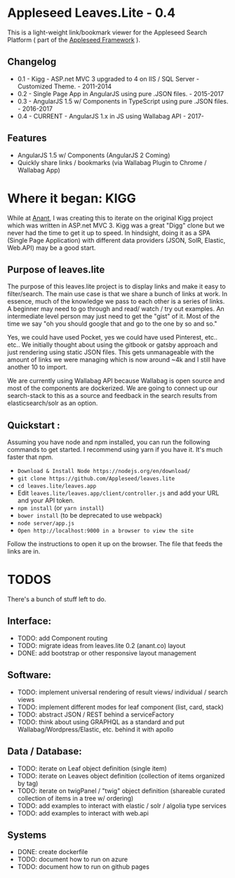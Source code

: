# Appleseed Leaves.Lite - 0.4 
This is a light-weight link/bookmark viewer for the Appleseed Search Platform ( part of the [Appleseed Framework](http://www.appleseedapp.com) ).

## Changelog
* 0.1 - Kigg - ASP.net MVC 3 upgraded to 4 on IIS / SQL Server - Customized Theme. - 2011-2014
* 0.2 - Single Page App in AngularJS using pure .JSON files. - 2015-2017 
* 0.3 - AngularJS 1.5 w/ Components in TypeScript using pure .JSON files. - 2016-2017 
* 0.4 - CURRENT - AngularJS 1.x in JS using Wallabag API - 2017-

## Features
* AngularJS 1.5 w/ Components (AngularJS 2 Coming)
* Quickly share links / bookmarks (via Wallabag Plugin to Chrome / Wallabag App)

# Where it began: KIGG 
While at [Anant](http://www.anant.us), I was creating this to iterate on the original Kigg project which was written in ASP.net MVC 3.
Kigg was a great "Digg" clone but we never had the time to get it up to speed. In hindsight, doing it as a SPA (Single Page Application)
with different data providers (JSON, SolR, Elastic, Web.API) may be a good start.

## Purpose of leaves.lite

The purpose of this leaves.lite project is to display links and make it easy to filter/search. The main use case is that we share a bunch
of links at work. In essence, much of the knowledge we pass to each other is a series of links. A beginner may need to go through and read/ watch / try out examples.
An intermediate level person may just need to get the "gist" of it. Most of the time we say "oh you should google that and go to the one by so and so."

Yes, we could have used Pocket, yes we could have used Pinterest, etc.. etc.. We initially thought about using the gitbook or gatsby approach and just rendering using static JSON files. This gets unmanageable with the amount of links we were managing which is now around ~4k and I still have another 10 to import. 

We are currently using Wallabag API because Wallabag is open source and most of the components are dockerized. We are going to connect up our search-stack to this as a source and feedback in the search results from elasticsearch/solr as an option. 

## Quickstart :

Assuming you have node and npm installed, you can run the following commands to get started. I recommend using yarn if you have it.
It's much faster that npm.

- `Download & Install Node https://nodejs.org/en/download/`
- `git clone https://github.com/Appleseed/leaves.lite`
- `cd leaves.lite/leaves.app`
-  Edit `leaves.lite/leaves.app/client/controller.js` and add your URL and your API token. 
- `npm install` (or `yarn install`)
- `bower install` (to be deprecated to use webpack)
- `node server/app.js`   
- `Open http://localhost:9000 in a browser to view the site`

Follow the instructions to open it up on the browser. The file that feeds the links are in.

# TODOS 

There's a bunch of stuff left to do.

## Interface:

- TODO: add Component routing
- TODO: migrate ideas from leaves.lite 0.2 (anant.co) layout
- DONE: add bootstrap or other responsive layout management

## Software:
- TODO: implement universal rendering of result views/ individual  / search views
- TODO: implement different modes for leaf component (list, card, stack)
- TODO: abstract JSON / REST behind a serviceFactory
- TODO: think about using GRAPHQL as a standard and put Wallabag/Wordpress/Elastic, etc. behind it with apollo 

## Data / Database:
- TODO: iterate on Leaf object definition (single item)
- TODO: iterate on Leaves object definition (collection of items organized by tag)
- TODO: iterate on twigPanel / "twig" object definition (shareable curated collection of items in a tree w/ ordering)
- TODO: add examples to interact with elastic / solr / algolia type services
- TODO: add examples to interact with web.api

## Systems
- DONE: create dockerfile
- TODO: document how to run on azure
- TODO: document how to run on github pages


